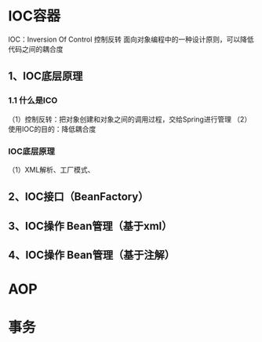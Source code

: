 # IOC容器
IOC：Inversion Of Control 控制反转
面向对象编程中的一种设计原则，可以降低代码之间的耦合度

## 1、IOC底层原理
### 1.1 什么是ICO
（1）控制反转：把对象创建和对象之间的调用过程，交给Spring进行管理
（2）使用IOC的目的：降低耦合度
### IOC底层原理
（1）XML解析、工厂模式、
## 2、IOC接口（BeanFactory）
## 3、IOC操作 Bean管理（基于xml）
## 4、IOC操作 Bean管理（基于注解）

# AOP

# 事务
